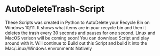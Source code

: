 # AutoDeleteTrash-Script
These Scripts was created in Python to AutoDelete your Recycle Bin on Windows 10/11. It shows what items are in your recycle bin and then it deletes the trash every 30 seconds and pauses for one second. Linux and MacOS verison will be coming soon! You can download Script and play around with it. Will continue to Build out this Script and build it into the Mac/Linux/Windows envronments Natively
